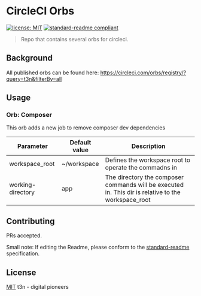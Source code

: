 # CircleCI Orbs

[![license: MIT](https://img.shields.io/badge/License-MIT-yellow.svg)](https://opensource.org/licenses/MIT)
[![standard-readme compliant](https://img.shields.io/badge/readme%20style-standard-brightgreen.svg?style=flat-square)](https://github.com/RichardLitt/standard-readme)

>Repo that contains several orbs for circleci.

## Background

All published orbs can be found here:
https://circleci.com/orbs/registry/?query=t3n&filterBy=all

## Usage

### Orb: Composer

This orb adds a new job to remove composer dev dependencies

| Parameter         | Default value | Description                                                                                         |
| ----------------- | ------------- | --------------------------------------------------------------------------------------------------- |
| workspace_root    | ~/workspace   | Defines the workspace root to operate the commadns in                                               |
| working-directory | app           | The directory the composer commands will be executed in. This dir is relative to the workspace_root |

## Contributing

PRs accepted.

Small note: If editing the Readme, please conform to the [standard-readme](https://github.com/RichardLitt/standard-readme) specification.

## License

[MIT](LICENSE) t3n - digital pioneers
